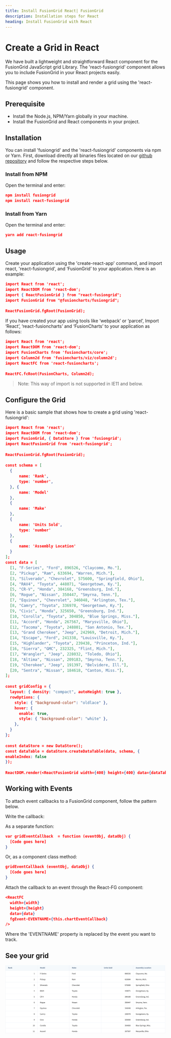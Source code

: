 ```yaml
---
title: Install FusionGrid React| FusionGrid
description: Installation steps for React
heading: Install FusionGrid with React
---
```


# Create a Grid in React

We have built a lightweight and straightforward React component for the FusionGrid JavaScript grid Library. The 'react-fusiongrid' component allows you to include FusionGrid in your React projects easily.

This page shows you how to install and render a grid using the 'react-fusiongrid' component.

## Prerequisite

* Install the Node.js, NPM/Yarn globally in your machine.
* Install the FusionGrid and React components in your project.

## Installation 

You can install 'fusiongrid' and the 'react-fusiongrid' components via npm or Yarn. First, download directly all binaries files located on our [github repository](https://github.com/fusioncharts/react-fusiongrid) and follow the respective steps below. 

### Install from NPM

Open the terminal and enter:
```json
npm install fusiongrid
npm install react-fusiongrid
```
### Install from Yarn

Open the terminal and enter:
```json
yarn add react-fusiongrid
```

## Usage

Create your application using the 'create-react-app' command, and import react, 'react-fusiongrid', and ‘FusionGrid’ to your application. Here is an example:

```json
import React from 'react';
import ReactDOM from 'react-dom';
import { ReactFusionGrid } from "react-fusiongrid";
import FusionGrid from "@fusioncharts/fusiongrid";

ReactFusionGrid.fgRoot(FusionGrid);
```

If you have created your app using tools like ‘webpack’ or ‘parcel’,
Import ‘React’, ‘react-fusioncharts’ and ‘FusionCharts’  to your application as follows:
```json 
import React from 'react';
import ReactDOM from 'react-dom';
import FusionCharts from 'fusioncharts/core';
import Column2d from 'fusioncharts/viz/column2d';
import ReactFC from 'react-fusioncharts';

ReactFC.fcRoot(FusionCharts, Column2d);
```
> Note: This way of import is not supported in IE11 and below.

## Configure the Grid

Here is a basic sample that shows how to create a grid using 'react-fusiongrid':
```json
import React from 'react';
import ReactDOM from 'react-dom';
import FusionGrid, { DataStore } from 'fusiongrid';
import ReactFusionGrid from 'react-fusiongrid';

ReactFusionGrid.fgRoot(FusionGrid);

const schema = [
  {
      name: 'Rank',
      type: 'number',
  }, {
      name: 'Model'
  },
  {
      name: 'Make'
  },
  {
      name: 'Units Sold',
      type: 'number'
  },
  {
      name: 'Assembly Location'
  }
];
const data = [
  [1, "F-Series", "Ford", 896526, "Claycomo, Mo."],
  [2, "Pickup", "Ram", 633694, "Warren, Mich."],
  [3, "Silverado", "Chevrolet", 575600, "Springfield, Ohio"],
  [4, "RAV4", "Toyota", 448071, "Georgetown, Ky."],
  [5, "CR-V", "Honda", 384168, "Greensburg, Ind."],
  [6, "Rogue", "Nissan", 350447, "Smyrna, Tenn."],
  [7, "Equinox", "Chevrolet", 346048, "Arlington, Tex."],
  [8, "Camry", "Toyota", 336978, "Georgetown, Ky."],
  [9, "Civic", "Honda", 325650, "Greensburg, Ind."],
  [10, "Corolla", "Toyota", 304850, "Blue Springs, Miss."],
  [11, "Accord", "Honda", 267567, "Marysville, Ohio"],
  [12, "Tacoma", "Toyota", 248801, "San Antonio, Tex."],
  [13, "Grand Cherokee", "Jeep", 242969, "Detroit, Mich."],
  [14, "Escape", "Ford", 241338, "Louisville, Ky."],
  [15, "Highlander", "Toyota", 239438, "Princeton, Ind."],
  [16, "Sierra", "GMC", 232325, "Flint, Mich."],
  [17, "Wrangler", "Jeep", 228032, "Toledo, Ohio"],
  [18, "Altima", "Nissan", 209183, "Smyrna, Tenn."],
  [19, "Cherokee", "Jeep", 191397, "Belvidere, Ill."],
  [20, "Sentra", "Nissan", 184618, "Canton, Miss."],
];

const gridConfig = {
  layout: { density: "compact", autoHeight: true },
  rowOptions: {
    style: { "background-color": "oldlace" },
    hover: {
      enable: true,
      style: { "background-color": "white" },
    },
  }
};

const dataStore = new DataStore();
const dataTable = dataStore.createDataTable(data, schema, {
enableIndex: false
});

ReactDOM.render(<ReactFusionGrid width={400} height={400} data={dataTable} config={gridConfig} />, document.getElementById('root'));
```

## Working with Events

To attach event callbacks to a FusionGrid component, follow the pattern below.

Write the callback:

As a separate function:
```json
var gridEventCallback  = function (eventObj, dataObj) {
  [Code goes here]
}
```
Or, as a component class method:
```json
gridEventCallback (eventObj, dataObj) {
  [Code goes here]
}
```
Attach the callback to an event through the React-FG component:
```json
<ReactFC
  width={width}
  height={height}
  data={data}
  fgEvent-EVENTNAME={this.chartEventCallback}
/>
```
Where the 'EVENTNAME' property is replaced by the event you want to track.

## See your grid
![Automobile Ranking](/fusiongrid/images/automobile_ranking_sample.png)

